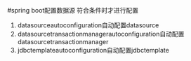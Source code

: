 #spring boot配置数据源
符合条件时才进行配置
1. datasourceautoconfiguration自动配置datasource
2. datasourcetransactionmanagerautoconfiguration自动配置datasourcetransactionmanager
3. jdbctemplateautoconfiguration自动配置jdbctemplate
